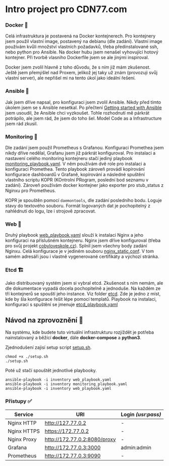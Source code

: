 # Intro project pro CDN77.com

### Docker :whale:
Celá infrastruktura je postavená na Docker kontejnerech.
Pro kontejnery jsem použil vlastní image, postavený na debianu (dle zadání).
Vlastní image používám kvůli množství vlastních požadavků, třeba předinstalované ssh, nebo python pro Ansible.
Na docker hubu jsem nenašel vyhovující hotový kontejner.
Při tvorbě vlasniho Dockerfile jsem se ale jinými inspiroval.

Docker jsem zvolil hlavně z toho důvodu, že s ním již mám zkušenost.
Ještě jsem přemýšlel nad Proxem, jelikož jej taky už znám (provozuji svůj vlastní server), ale nepřišel mi na tento úkol jako ideální řešení.

### Ansible :page_with_curl:
Jak jsem dříve napsal, pro konfiguraci jsem zvolil Ansible. Nikdy před tímto úkolem jsem se s Ansible nesetkal. Po přečtení [Getting started with Ansible](https://docs.ansible.com/ansible/latest/getting_started/index.html) jsem usoudil, že Ansible chci vyzkoušet. Tohle rozhodnutí mě párkrát potrápilo, ale jsem rád, že jsem do toho šel. Model Code as a Infrastructure jsem rád zkusil.

### Monitoring :eyes:
Dle zadání jsem použil Prometheus s Grafanou.
Konfiguraci Promethea jsem nikdy dříve nedělal, Grafanu jsem již párkrát konfiguroval.
Pro instalaci a nastavení celého monitoring kontejneru stačí jediný playbook [monitoring_playbook.yaml](./monitoring_playbook.yaml).
V něm používám dvě role pro instalaci a konfiguraci Promethea.
Tento playbook zároveň provádí kopírování konfigurace dashboardů v Grafaně, kopírování a následné spuštění vlastního scriptu KOPR (KOntrolní PRogram, poslední bod seznamu v zadání).
Zároveň používám docker kontejner jako exporter pro stub_status z Nginxu pro Prometheus.


KOPR je spouštěn pomocí `daemontools`, dle zadání posledního bodu. Loguje stavy do textového souboru.
Formát logovaných dat je pochopitelný z nahlédnutí do logu, lze i strojově zpracovat.

### Web :white_square_button:
Druhý playbook [web_playbook.yaml](./web_playbook.yaml) slouží k instalaci Nginx a jeho konfiguraci na příslušném kontejneru.
Nginx jsem dříve konfiguroval (třeba pro svůj projekt [cobyloveskole.cz](https://cobyloveskole.cz)).
Splnil jsem všechny body zadání Nginxu. Celá konfigurace je v jediném souboru [nginx_static.conf](./web/nginx_static.conf).
V tom samém adresáři jsou i vlastně vygenerované certifikáty a výchozí stránka.

### Etcd :building_construction:
Jako distribuovaný systém jsem si vybral etcd.
Zkušenost s ním nemám, ale dle dokumentace vypadá docela pochopitelně a jednoduše.
Na každém ze tří kontejnerů se spouští jeho instance. Viz folder [etcd](./etcd).
Zde je jedno z míst, kde by šla konfigurace řešit lépe pomocí templatů.
Playbook na instalaci, konfiguraci s spuštění se jmenuje [etcd_playbook.yaml](./etcd_playbook.yaml)

## Návod na zprovoznění :wrench:
Na systému, kde budete tuto virtuální infrastrukturu rozjíždět je potřeba nainstalovaný a běžící **docker**, dále **docker-compose** a **python3**.

Zjednodušení zajisí setup script [setup.sh](./setup.sh).
```
chmod +x ./setup.sh
./setup.sh
```

Poté už stačí spouštět jednotlivé playbooky.
```
ansible-playbook -i inventory web_playbook.yaml
ansible-playbook -i inventory monitoring_playbook.yaml
ansible-playbook -i inventory web_playbook.yaml
```

### Přístupy :white_check_mark:

| Service    | URI | Login _(usr:pass)_ |
| --- | --- | --- |
| Nginx HTTP | http://127.77.0.2 | -
| Nginx HTTPS | https://172.77.0.2 | -
| Nginx Proxy | http://172.77.0.2:8080/proxy | -
| Grafana | http://172.77.0.3:3000 | admin:admin |
| Prometheus | http://172.77.0.3:9090 | - |
